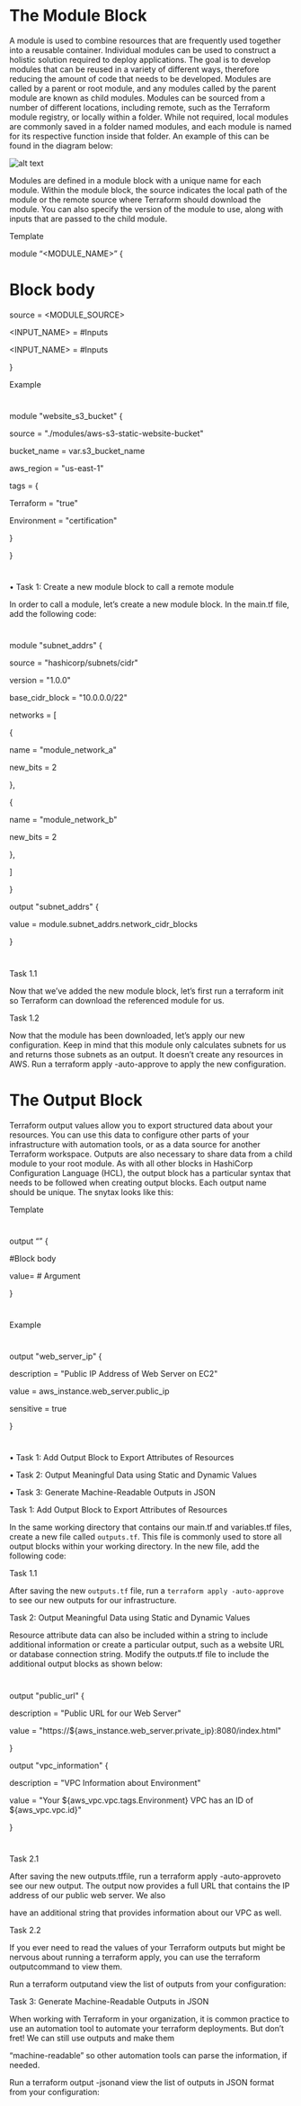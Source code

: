  # The Module Block 

A module is used to combine resources that are frequently used together into a reusable container. Individual modules can be used to construct a holistic solution required to deploy applications. The goal is to develop modules that can be reused in a variety of different ways, therefore reducing the amount of code that needs to be developed. Modules are called by a parent or root module, and any modules called by the parent module are known as child modules. Modules can be sourced from a number of different locations, including remote, such as the Terraform module registry, or locally within a folder. While not required, local modules are commonly saved in a folder named modules, and each module is named for its respective function inside that folder. An example of this can be found in the diagram below:  

![alt text](images/image.png)
 
Modules are defined in a module block with a unique name for each module. Within the module block, the source indicates the local path of the module or the remote source where Terraform should download the module. You can also specify the version of the module to use, along with inputs that are passed to the child module.  

Template 

module “<MODULE_NAME>” { 

# Block body 

source = <MODULE_SOURCE> 

<INPUT_NAME> = <DESCRIPTION> #Inputs 

<INPUT_NAME> = <DESCRIPTION> #Inputs 

} 

Example 

# 

module "website_s3_bucket" { 

source = "./modules/aws-s3-static-website-bucket" 

bucket_name = var.s3_bucket_name 

aws_region = "us-east-1" 

tags = { 

Terraform = "true" 

Environment = "certification" 

} 

} 

# 

• Task 1: Create a new module block to call a remote module  

In order to call a module, let’s create a new module block. In the main.tf file, add the following code: 

# 

module "subnet_addrs" { 

source = "hashicorp/subnets/cidr" 

version = "1.0.0" 

base_cidr_block = "10.0.0.0/22" 

networks = [ 

{ 

name = "module_network_a" 

new_bits = 2 

}, 

{ 

name = "module_network_b" 

new_bits = 2 

}, 

] 

} 

output "subnet_addrs" { 

value = module.subnet_addrs.network_cidr_blocks 

} 

# 

Task 1.1  

Now that we’ve added the new module block, let’s first run a terraform init so Terraform can download the referenced module for us.  

Task 1.2  

Now that the module has been downloaded, let’s apply our new configuration. Keep in mind that this module only calculates subnets for us and returns those subnets as an output. It doesn’t create any resources in AWS. Run a terraform apply -auto-approve to apply the new configuration. 
#

 # The Output Block 

Terraform output values allow you to export structured data about your resources. You can use this data to configure other parts of your infrastructure with automation tools, or as a data source for another Terraform workspace. Outputs are also necessary to share data from a child module to your root module. As with all other blocks in HashiCorp Configuration Language (HCL), the output block has a particular syntax that needs to be followed when creating output blocks. Each output name should be unique. The snytax looks like this: 

Template 
# 

output “<NAME>” { 

#Block body 

value= <EXPRESSION> # Argument 

} 

# 

Example 

#  

output "web_server_ip" { 

description = "Public IP Address of Web Server on EC2" 

value = aws_instance.web_server.public_ip 

sensitive = true 

} 

# 

• Task 1: Add Output Block to Export Attributes of Resources 

• Task 2: Output Meaningful Data using Static and Dynamic Values 

• Task 3: Generate Machine-Readable Outputs in JSON 

Task 1: Add Output Block to Export Attributes of Resources 

In the same working directory that contains our main.tf and variables.tf files, create a new file called `outputs.tf`. This file is commonly used to store all output blocks within your working directory. In the new file, add the following code:  

Task 1.1  

After saving the new `outputs.tf` file, run a `terraform apply -auto-approve` to see our new outputs for our infrastructure.  

Task 2: Output Meaningful Data using Static and Dynamic Values 

Resource attribute data can also be included within a string to include additional information or create a particular output, such as a website URL or database connection string. Modify the outputs.tf file to include the additional output blocks as shown below: 

# 

output "public_url" { 

description = "Public URL for our Web Server" 

value = "https://${aws_instance.web_server.private_ip}:8080/index.html" 

} 

output "vpc_information" { 

description = "VPC Information about Environment" 

value = "Your ${aws_vpc.vpc.tags.Environment} VPC has an ID of ${aws_vpc.vpc.id}" 

} 

# 

Task 2.1 

After saving the new outputs.tffile, run a terraform apply -auto-approveto see our new output. The output now provides a full URL that contains the IP address of our public web server. We also 

have an additional string that provides information about our VPC as well. 

Task 2.2 

If you ever need to read the values of your Terraform outputs but might be nervous about running a terraform apply, you can use the terraform outputcommand to view them. 

Run a terraform outputand view the list of outputs from your configuration: 

Task 3: Generate Machine-Readable Outputs in JSON 

When working with Terraform in your organization, it is common practice to use an automation tool to automate your terraform deployments. But don’t fret! We can still use outputs and make them 

“machine-readable” so other automation tools can parse the information, if needed. 

Run a terraform output -jsonand view the list of outputs in JSON format from your configuration: 